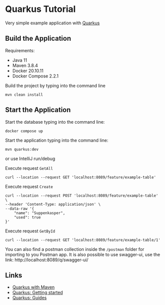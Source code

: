 # Quarkus Tutorial

Very simple example application with [Quarkus][quarkus]

## Build the Application

Requirements:
* Java 11
* Maven 3.8.4
* Docker 20.10.11
* Docker Compose 2.2.1

Build the project by typing into the command line
```
mvn clean install
```

## Start the Application

Start the database typing into the command line:
```
docker compose up
```

Start the application typing into the command line:
```
mvn quarkus:dev
```
or use IntelliJ run/debug

Execute request `GetAll`
```
curl --location --request GET 'localhost:8089/feature/example-table'
```

Execute request `Create`
```
curl --location --request POST 'localhost:8089/feature/example-table' \
--header 'Content-Type: application/json' \
--data-raw '{
    "name": "Suppenkasper",
    "used": true
}'
```

Execute request `GetById`
```
curl --location --request GET 'localhost:8089/feature/example-table/1'
```

You can also find a postman collection inside the `/postman` folder for importing to you Postman app.
It is also possible to use swagger-ui, use the link: http://localhost:8089/q/swagger-ui/

## Links
* [Quarkus with Maven][quarkus-maven]
* [Quarkus: Getting started][first-app]
* [Quarkus: Guides][quarkus-guides]

[first-app]: https://quarkus.io/guides/getting-started
[quarkus]: https://quarkus.io/
[quarkus-guides]: https://quarkus.io/guides/
[quarkus-maven]: https://quarkus.io/guides/maven-tooling
